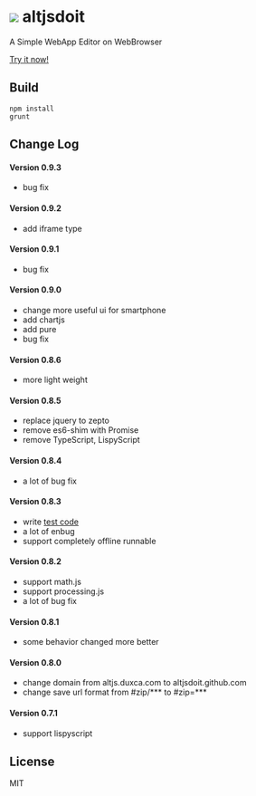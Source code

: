 ![](http://altjsdoit.github.io/icon-128.png) altjsdoit
===========

A Simple WebApp Editor on WebBrowser

[Try it now!](https://altjsdoit.github.io/)


Build
---------------

```
npm install
grunt
```


Change Log
---------------

#### Version 0.9.3

* bug fix

#### Version 0.9.2

* add iframe type

#### Version 0.9.1

* bug fix

#### Version 0.9.0

* change more useful ui for smartphone
* add chartjs
* add pure
* bug fix

#### Version 0.8.6

* more light weight

#### Version 0.8.5

* replace jquery to zepto
* remove es6-shim with Promise
* remove TypeScript, LispyScript

#### Version 0.8.4

* a lot of bug fix

#### Version 0.8.3

* write [test code](https://altjsdoit.github.io/test.html)
* a lot of enbug
* support completely offline runnable

#### Version 0.8.2

* support math.js
* support processing.js
* a lot of bug fix

#### Version 0.8.1

* some behavior changed more better

#### Version 0.8.0

* change domain from altjs.duxca.com to altjsdoit.github.com
* change save url format from #zip/*** to #zip=***

#### Version 0.7.1

* support lispyscript


License
---------------
MIT
